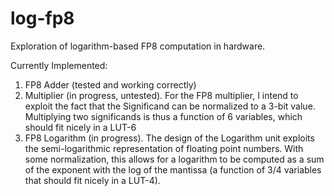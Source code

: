 # log-fp8
Exploration of logarithm-based FP8 computation in hardware.

Currently Implemented:
1. FP8 Adder (tested and working correctly)
2. Multiplier (in progress, untested). For the FP8 multiplier, I intend to exploit the fact that the Significand can be normalized to a 3-bit value. Multiplying two significands is thus a function of 6 variables, which should fit nicely in a LUT-6
3. FP8 Logarithm (in progress). The design of the Logarithm unit exploits the semi-logarithmic representation of floating point numbers. With some normalization, this allows for a logarithm to be computed as a sum of the exponent with the log of the mantissa (a function of 3/4 variables that should fit nicely in a LUT-4).
